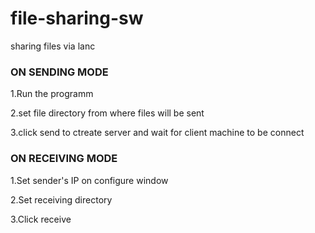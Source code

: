 # file-sharing-sw
sharing files via lanc
<h3>ON SENDING MODE</h3>
<p>1.Run the programm</p><p>2.set file directory from where files will be sent</p><p>3.click send to ctreate server and wait for client machine to be connect</p>
<h3>ON RECEIVING MODE</h3>
<p>1.Set sender's IP on configure window</p><p>2.Set receiving directory</p><p>3.Click receive </p>
